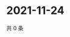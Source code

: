 # 2021-11-24

共 0 条

<!-- BEGIN WEIBO -->
<!-- 最后更新时间 Wed Nov 24 2021 06:09:18 GMT+0800 (China Standard Time) -->

<!-- END WEIBO -->

